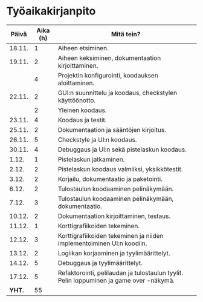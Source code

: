 # Työaikakirjanpito

Päivä|Aika (h)|Mitä tein?
---|---|---
18.11.|1|Aiheen etsiminen.
19.11.|2|Aiheen keksiminen, dokumentaation kirjoittaminen.
||4|Projektin konfigurointi, koodauksen aloittaminen.
22.11.|2|GUI:n suunnittelu ja koodaus, checkstylen käyttöönotto.
||2|Yleinen koodaus.
23.11.|4|Koodaus ja testit.
25.11.|2|Dokumentaation ja sääntöjen kirjoitus.
26.11.|5|Checkstyle ja UI:n koodaus.
30.11.|4|Debuggaus ja UI:n sekä pistelaskun koodaus.
1.12.|1|Pistelaskun jatkaminen.
2.12.|2|Pistelaskun koodaus valmiiksi, yksikkötestit.
3.12.|2|Korjailu, dokumentaatio ja paketointi.
6.12.|2|Tulostaulun koodaaminen pelinäkymään.
7.12.|3|Tulostaulun koodaaminen pelinäkymään, dokumentaatio.
10.12.|2|Dokumentaation kirjoittaminen, testaus.
11.12.|1|Korttigrafiikoiden tekeminen.
12.12.|3|Korttigrafiikoiden tekeminen ja niiden implementoiminen UI:n koodiin.
13.12.|2|Logiikan korjaaminen ja tyylimäärittelyt.
14.12.|5|Debuggaus ja tyylimäärittelyt.
17.12.|5|Refaktorointi, pelilaudan ja tulostaulun tyylit. Pelin loppuminen ja game over -näkymä.
**YHT.**|55|
